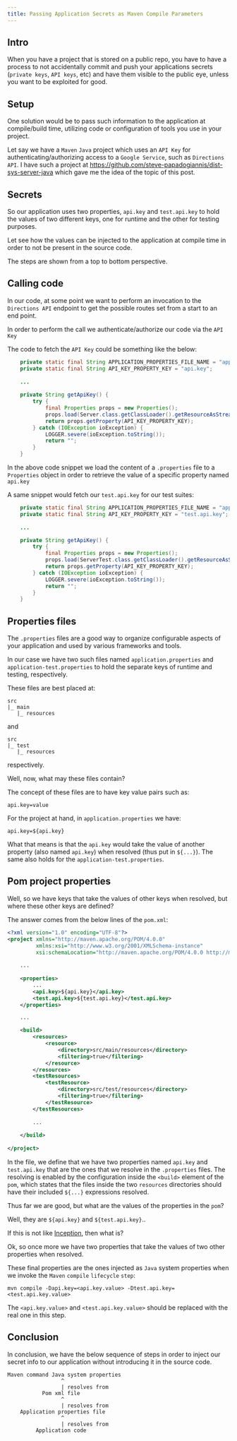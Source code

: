 ```yaml
---
title: Passing Application Secrets as Maven Compile Parameters
---
```


## Intro

When you have a project that is stored on a public repo, you have to have a process to not accidentally commit and push
your applications secrets (`private keys`, `API keys`, etc)
and have them visible to the public eye, unless you want to be exploited for good.

## Setup

One solution would be to pass such information to the application at compile/build time, utilizing code or configuration
of tools you use in your project.

Let say we have a `Maven` `Java` project which uses an `API Key` for authenticating/authorizing access to
a `Google Service`, such as `Directions API`. I have such a project at
https://github.com/steve-papadogiannis/dist-sys-server-java which gave me the idea of the topic of this post.

## Secrets

So our application uses two properties, `api.key` and `test.api.key` to hold the values of two different keys, one for
runtime and the other for testing purposes.

Let see how the values can be injected to the application at compile time in order to not be present in the source code.

The steps are shown from a top to bottom perspective.

## Calling code

In our code, at some point we want to perform an invocation to the `Directions API`
endpoint to get the possible routes set from a start to an end point.

In order to perform the call we authenticate/authorize our code via the `API Key`

The code to fetch the `API Key` could be something like the below:

```java
    private static final String APPLICATION_PROPERTIES_FILE_NAME = "application.properties";
    private static final String API_KEY_PROPERTY_KEY = "api.key";
    
    ...
    
    private String getApiKey() {
        try {
            final Properties props = new Properties();
            props.load(Server.class.getClassLoader().getResourceAsStream(APPLICATION_PROPERTIES_FILE_NAME));
            return props.getProperty(API_KEY_PROPERTY_KEY);
        } catch (IOException ioException) {
            LOGGER.severe(ioException.toString());
            return "";
        }
    }
```

In the above code snippet we load the content of a `.properties` file
to a `Properties` object in order to retrieve the value of a specific
property named `api.key`

A same snippet would fetch our `test.api.key` for our test suites:

```java
    private static final String APPLICATION_PROPERTIES_FILE_NAME = "application-test.properties";
    private static final String API_KEY_PROPERTY_KEY = "test.api.key";
    
    ...

    private String getApiKey() {
        try {
            final Properties props = new Properties();
            props.load(ServerTest.class.getClassLoader().getResourceAsStream(APPLICATION_PROPERTIES_FILE_NAME));
            return props.getProperty(API_KEY_PROPERTY_KEY);
        } catch (IOException ioException) {
            LOGGER.severe(ioException.toString());
            return "";
        }
    }
```

## Properties files

The `.properties` files are a good way to organize configurable aspects of your application
and used by various frameworks and tools.

In our case we have two such files named `application.properties` and `application-test.properties`
to hold the separate keys of runtime and testing, respectively.

These files are best placed at:

```
src
|_ main
   |_ resources
```

and

```
src
|_ test
   |_ resources
```

respectively.

Well, now, what may these files contain? 

The concept of these files are to have key value pairs such as:
```properties
api.key=value
```

For the project at hand, in `application.properties` we have:

```properties
api.key=${api.key}
```

What that means is that the `api.key` would take the value of another property (also named `api.key`)
when resolved (thus put in `${...}`). The same also holds for the `application-test.properties`.

## Pom project properties

Well, so we have keys that take the values of other keys when resolved, but where these other keys are 
defined?

The answer comes from the below lines of the `pom.xml`:

````xml
<?xml version="1.0" encoding="UTF-8"?>
<project xmlns="http://maven.apache.org/POM/4.0.0"
         xmlns:xsi="http://www.w3.org/2001/XMLSchema-instance"
         xsi:schemaLocation="http://maven.apache.org/POM/4.0.0 http://maven.apache.org/xsd/maven-4.0.0.xsd">
    
    ...    
    
    <properties>
        ...
        <api.key>${api.key}</api.key>
        <test.api.key>${test.api.key}</test.api.key>
    </properties>

    ...

    <build>
        <resources>
            <resource>
                <directory>src/main/resources</directory>
                <filtering>true</filtering>
            </resource>
        </resources>
        <testResources>
            <testResource>
                <directory>src/test/resources</directory>
                <filtering>true</filtering>
            </testResource>
        </testResources>
    
        ...
    
    </build>
    
</project>
````

In the file, we define that we have two properties named `api.key` and `test.api.key` that are
the ones that we resolve in the `.properties` files. The resolving is enabled by the 
configuration inside the `<build>` element of the `pom`, which states that the files inside the
two `resources` directories should have their included `${...}` expressions resolved.

Thus far we are good, but what are the values of the properties in the `pom`?

Well, they are `${api.key}` and `${test.api.key}`..

If this is not like [Inception](https://www.imdb.com/title/tt1375666/), then what is?

Ok, so once more we have two properties that take the values of two other properties when resolved.

These final properties are the ones injected as `Java` system properties when we invoke the 
`Maven` `compile` `lifecycle` `step`:

```
mvn compile -Dapi.key=<api.key.value> -Dtest.api.key=<test.api.key.value>
```

The `<api.key.value>` and `<test.api.key.value>` should be replaced with the real one in this step.

## Conclusion

In conclusion, we have the below sequence of steps in order to inject our secret info to our application
without introducing it in the source code.

```
Maven command Java system properties
                 ^
                 | resolves from
           Pom xml file
                 ^
                 | resolves from 
    Application properties file
                 ^
                 | resolves from
         Application code 
```

